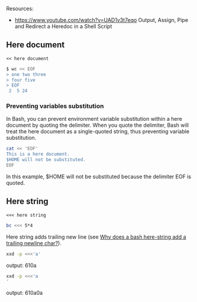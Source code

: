 Resources:
- https://www.youtube.com/watch?v=UAD1v3t7eqo Output, Assign, Pipe and Redirect a Heredoc in a Shell Script


## Here document

`<< here document`

```sh
$ wc << EOF
> one two three
> four five
> EOF
 2  5 24
```

### Preventing variables substitution

In Bash, you can prevent environment variable substitution within a here document by quoting the delimiter. When you quote the delimiter, Bash will treat the here document as a single-quoted string, thus preventing variable substitution.

```sh
cat << 'EOF'
This is a here document.
$HOME will not be substituted.
EOF
```

In this example, $HOME will not be substituted because the delimiter EOF is quoted.


## Here string

`<<< here string`

```sh
bc <<< 5*4
```

Here string adds trailing new line (see [Why does a bash here-string add a trailing newline char?](https://unix.stackexchange.com/questions/20157/why-does-a-bash-here-string-add-a-trailing-newline-char)).

```sh
xxd -p <<<'a'
```

output: 610a

```sh
xxd -p <<<'a
'
```

output: 610a0a